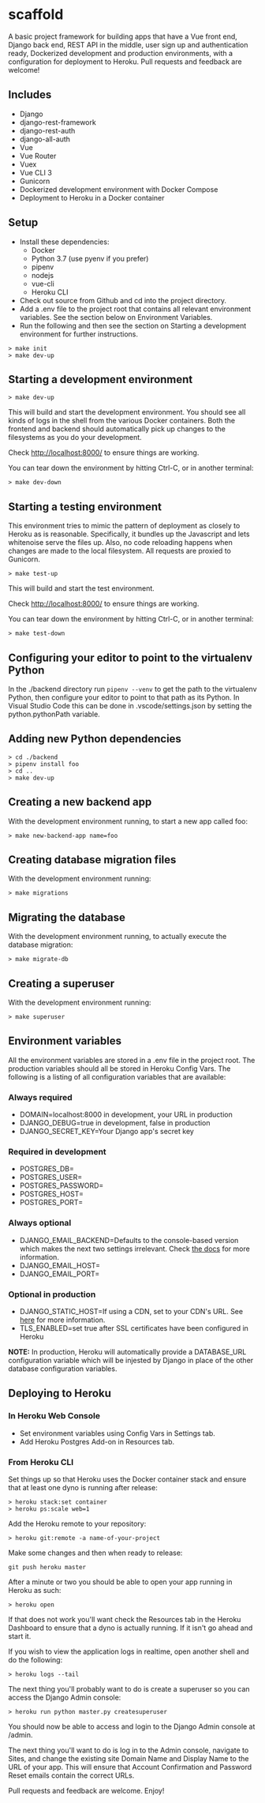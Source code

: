 # scaffold

A basic project framework for building apps that have a Vue front end, Django back end, REST API in the middle, user sign up and authentication ready, Dockerized development and production environments, with a configuration for deployment to Heroku. Pull requests and feedback are welcome!

## Includes

* Django
* django-rest-framework
* django-rest-auth
* django-all-auth
* Vue
* Vue Router
* Vuex
* Vue CLI 3
* Gunicorn
* Dockerized development environment with Docker Compose
* Deployment to Heroku in a Docker container

## Setup

* Install these dependencies:
  * Docker
  * Python 3.7 (use pyenv if you prefer)
  * pipenv
  * nodejs
  * vue-cli
  * Heroku CLI
* Check out source from Github and cd into the project directory.
* Add a .env file to the project root that contains all relevant environment variables. See the section below on Environment Variables.
* Run the following and then see the section on Starting a development environment for further instructions.

```shell
> make init
> make dev-up
```

## Starting a development environment

```shell
> make dev-up
```

This will build and start the development environment. You should see all kinds of logs in the shell from the various Docker containers. Both the frontend and backend should automatically pick up changes to the filesystems as you do your development.

Check <http://localhost:8000/> to ensure things are working.

You can tear down the environment by hitting Ctrl-C, or in another terminal:

```shell
> make dev-down
```

## Starting a testing environment

This environment tries to mimic the pattern of deployment as closely to Heroku as is reasonable. Specifically, it bundles up the Javascript and lets whitenoise serve the files up. Also, no code reloading happens when changes are made to the local filesystem. All requests are proxied to Gunicorn.

```shell
> make test-up
```

This will build and start the test environment.

Check <http://localhost:8000/> to ensure things are working.

You can tear down the environment by hitting Ctrl-C, or in another terminal:

```shell
> make test-down
```

## Configuring your editor to point to the virtualenv Python

In the ./backend directory run `pipenv --venv` to get the path to the virtualenv Python, then configure your editor to point to that path as its Python. In Visual Studio Code this can be done in .vscode/settings.json by setting the python.pythonPath variable.

## Adding new Python dependencies

```shell
> cd ./backend
> pipenv install foo
> cd ..
> make dev-up
```

## Creating a new backend app

With the development environment running, to start a new app called foo:

```shell
> make new-backend-app name=foo
```

## Creating database migration files

With the development environment running:

```shell
> make migrations
```

## Migrating the database

With the development environment running, to actually execute the database migration:

```shell
> make migrate-db
```

## Creating a superuser

With the development environment running:

```shell
> make superuser
```

## Environment variables

All the environment variables are stored in a .env file in the project root. The production variables should all be stored in Heroku Config Vars. The following is a listing of all configuration variables that are available:

### Always required

* DOMAIN=localhost:8000 in development, your URL in production
* DJANGO_DEBUG=true in development, false in production
* DJANGO_SECRET_KEY=Your Django app's secret key

### Required in development

* POSTGRES_DB=
* POSTGRES_USER=
* POSTGRES_PASSWORD=
* POSTGRES_HOST=
* POSTGRES_PORT=

### Always optional

* DJANGO_EMAIL_BACKEND=Defaults to the console-based version which makes the next two settings irrelevant. Check [the docs](https://docs.djangoproject.com/en/2.2/topics/email/#email-backends) for more information.
* DJANGO_EMAIL_HOST=
* DJANGO_EMAIL_PORT=

### Optional in production

* DJANGO_STATIC_HOST=If using a CDN, set to your CDN's URL. See [here](http://whitenoise.evans.io/en/stable/django.html#instructions-for-amazon-cloudfront) for more information.
* TLS_ENABLED=set true after SSL certificates have been configured in Heroku

**NOTE:** In production, Heroku will automatically provide a DATABASE_URL configuration variable which will be injested by Django in place of the other database configuration variables.

## Deploying to Heroku

### In Heroku Web Console

* Set environment variables using Config Vars in Settings tab.
* Add Heroku Postgres Add-on in Resources tab.

### From Heroku CLI

Set things up so that Heroku uses the Docker container stack and ensure that at least one dyno is running after release:

```shell
> heroku stack:set container
> heroku ps:scale web=1
```

Add the Heroku remote to your repository:

```shell
> heroku git:remote -a name-of-your-project
```

Make some changes and then when ready to release:

```shell
git push heroku master
```

After a minute or two you should be able to open your app running in Heroku as such:

```shell
> heroku open
```

If that does not work you'll want check the Resources tab in the Heroku Dashboard to ensure that a dyno is actually running. If it isn't go ahead and start it.

If you wish to view the application logs in realtime, open another shell and do the following:

```shell
> heroku logs --tail
```

The next thing you'll probably want to do is create a superuser so you can access the Django Admin console:

```shell
> heroku run python master.py createsuperuser
```

You should now be able to access and login to the Django Admin console at /admin.

The next thing you'll want to do is log in to the Admin console, navigate to Sites, and change the existing site Domain Name and Display Name to the URL of your app. This will ensure that Account Confirmation and Password Reset emails contain the correct URLs.

Pull requests and feedback are welcome. Enjoy!
